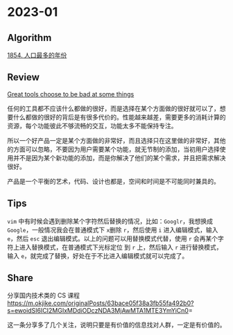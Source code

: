# 2023-01

## Algorithm

[1854. 人口最多的年份](https://leetcode.cn/problems/maximum-population-year/description/)

## Review

[Great tools choose to be bad at some things](https://stephanango.com/choose-to-be-bad)

任何的工具都不应该什么都做的很好，而是选择在某个方面做的很好就可以了，想要什么都做的很好的背后是有很多代价的。性能越来越差，需要更多的消耗计算的资源，每个功能彼此不够流畅的交互，功能太多不能保持专注。

所以一个好产品一定是某个方面做的非常好，而且选择只在这里做的非常好，其他的方面可以忽略，不要因为用户需要某个功能，就无节制的添加，当初用户选择使用并不是因为某个新功能的添加，而是你解决了他们的某个需求，并且把需求解决很好。

产品是一个平衡的艺术，代码、设计也都是，空间和时间是不可能同时兼具的。

## Tips

`vim` 中有时候会遇到删除某个字符然后替换的情况，比如：`Googlr`，我想换成 `Google`，一般情况我会在普通模式下 `x`删除 `r`，然后使用 `i` 进入编辑模式，输入 `e`，然后 `esc` 退出编辑模式。以上的问题可以用替换模式代替，使用 `r` 会再某个字符上进入替换模式，在普通模式下光标定位 到 `r` 上，然后输入 `r` 进行替换模式，输入 `e`，就完成了替换，好处在于不比进入编辑模式就可以完成了。

## Share

分享国内技术类的 CS 课程
<https://m.okjike.com/originalPosts/63bace05f38a3fb55fa492b0?s=ewoidSI6ICI2MGIxMDdiODczNDA3MjAwMTA1MTE3YmYiCn0>=

这一条分享多了几个关注，说明只要是有价值的信息找对人群，一定是有价值的。
